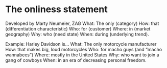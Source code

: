 # The onliness statement

Developed by Marty Neumeier, ZAG What: The only (category)
How: that (differentiation characteristic) Who: for (customer)
Where: in (market geography)
Why: who (need state)
When: during (underlying trend).

Example: Harley Davidson is...
What: The only motorcycle manufacturer
How: that makes big, loud motorcycles
Who: for macho guys (and “macho wannabees”) Where: mostly in the United States
Why: who want to join a gang of cowboys When: in an era of decreasing personal freedom.

